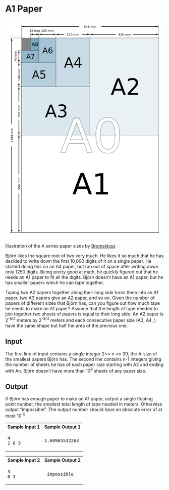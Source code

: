 





# A1 Paper






![alt text][img1]


Illustration of the A series paper sizes by [Bromskloss](http://commons.wikimedia.org/wiki/File:A_size_illustration2.svg)



Björn likes the square root of two very much. He likes it so much that he has decided to write down the first 10,000 digits of it on a single paper. He started doing this on an A4 paper, but ran out of space after writing down only 1250 digits. Being pretty good at math, he quickly figured out that he needs an A1 paper to fit all the digits. Björn doesn’t have an A1 paper, but he has smaller papers which he can tape together.

Taping two A2 papers together along their long side turns them into an A1 paper, two A3 papers give an A2 paper, and so on. Given the number of papers of different sizes that Björn has, can you figure out how much tape he needs to make an A1 paper? Assume that the length of tape needed to join together two sheets of papers is equal to their long side. An A2 paper is 2<sup>-5/4</sup> meters by 2<sup>-3/4</sup> meters and each consecutive paper size (A3, A4, ) have the same shape but half the area of the previous one.

## Input

The first line of input contains a single integer 2<= n <= 30, the A-size of the smallest papers Björn has. The second line contains n-1 integers giving the number of sheets he has of each paper size starting with A2 and ending with An. Björn doesn’t have more than 10<sup>9</sup> sheets of any paper size.

## Output

If Björn has enough paper to make an A1 paper, output a single floating point number, the smallest total length of tape needed in meters. Otherwise output “impossible”. The output number should have an absolute error of at most 10<sup>-5</sup>.

<table class="sample" summary="sample data">

<tbody>

<tr>

<th>Sample Input 1</th>

<th>Sample Output 1</th>

</tr>

<tr>

<td>

<pre>4
1 0 5
</pre>

</td>

<td>

<pre>1.60965532263
</pre>

</td>

</tr>

</tbody>

</table>

<table class="sample" summary="sample data">

<tbody>

<tr>

<th>Sample Input 2</th>

<th>Sample Output 2</th>

</tr>

<tr>

<td>

<pre>3
0 3
</pre>

</td>

<td>

<pre> impossible
</pre>

</td>

</tr>

</tbody>

</table>




[img1]: img1.png

